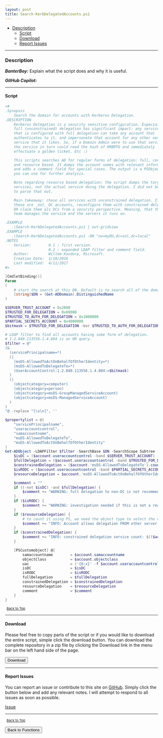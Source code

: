 ```yaml
---
layout: post
title: Search-KerbDelegatedAccounts.ps1
---
```


- [Description](#description)
  - [Script](#script)
  - [Download](#download)
  - [Report Issues](#report-issues)

---

### Description

**_BanterBoy:_** Explain what the script does and why it is useful.

**_GitHub Copilot:_**

---

#### Script

```powershell
<#
.Synopsis
    Search the domain for accounts with Kerberos Delegation.
.DESCRIPTION
    Kerberos Delegation is a security sensitive configuration. Especially
    full (unconstrained) delegation has significant impact: any service
    that is configured with full delegation can take any account that
    authenticates to it, and impersonate that account for any other network
    service that it likes. So, if a Domain Admin were to use that service,
    the service in turn could read the hash of KRBRTG and immediately
    effectuate a golden ticket. Etc :)

    This scripts searches AD for regular forms of delegation: full, constrained,
    and resource based. It dumps the account names with relevant information (flags)
    and adds a comment field for special cases. The output is a PSObject that
    you can use for further analysis.

    Note regarding resource based delegation: the script dumps the target
    services, not the actual service doing the delegation. I did not bother
    to parse that out.

    Main takeaway: chase all services with unconstrained delegation. If
    these are _not_ DC accounts, reconfigure them with constrained delegation,
    OR claim them als DCs from a security perspective. Meaning, that the AD
    team manages the service and the servers it runs on.

.EXAMPLE
   .\Search-KerbDelegatedAccounts.ps1 | out-gridview
.EXAMPLE
   .\Search-KerbDelegatedAccounts.ps1 -DN "ou=myOU,dc=sol,dc=local"
.NOTES
    Version:        0.1 : first version.
                    0.2 : expanded LDAP filter and comment field.
    Author:         Willem Kasdorp, Microsoft.
    Creation Date:  1/10/2016
    Last modified:  4/11/2017
#>

[CmdletBinding()]
Param
(
    # start the search at this DN. Default is to search all of the domain.
    [string]$DN = (Get-ADDomain).DistinguishedName
)

$SERVER_TRUST_ACCOUNT = 0x2000
$TRUSTED_FOR_DELEGATION = 0x80000
$TRUSTED_TO_AUTH_FOR_DELEGATION = 0x1000000
$PARTIAL_SECRETS_ACCOUNT = 0x4000000
$bitmask = $TRUSTED_FOR_DELEGATION -bor $TRUSTED_TO_AUTH_FOR_DELEGATION -bor $PARTIAL_SECRETS_ACCOUNT

# LDAP filter to find all accounts having some form of delegation.
# 1.2.840.113556.1.4.804 is an OR query.
$filter = @"
(&
  (servicePrincipalname=*)
  (|
    (msDS-AllowedToActOnBehalfOfOtherIdentity=*)
    (msDS-AllowedToDelegateTo=*)
    (UserAccountControl:1.2.840.113556.1.4.804:=$bitmask)
  )
  (|
    (objectcategory=computer)
    (objectcategory=person)
    (objectcategory=msDS-GroupManagedServiceAccount)
    (objectcategory=msDS-ManagedServiceAccount)
  )
)
"@ -replace "[\s\n]", ''

$propertylist = @(
    "servicePrincipalname",
    "useraccountcontrol",
    "samaccountname",
    "msDS-AllowedToDelegateTo",
    "msDS-AllowedToActOnBehalfOfOtherIdentity"
)
Get-ADObject -LDAPFilter $filter -SearchBase $DN -SearchScope Subtree -Properties $propertylist -PipelineVariable account | ForEach-Object {
    $isDC = ($account.useraccountcontrol -band $SERVER_TRUST_ACCOUNT) -ne 0
    $fullDelegation = ($account.useraccountcontrol -band $TRUSTED_FOR_DELEGATION) -ne 0
    $constrainedDelegation = ($account.'msDS-AllowedToDelegateTo').count -gt 0
    $isRODC = ($account.useraccountcontrol -band $PARTIAL_SECRETS_ACCOUNT) -ne 0
    $resourceDelegation = $account.'msDS-AllowedToActOnBehalfOfOtherIdentity' -ne $null

    $comment = ""
    if ((-not $isDC) -and $fullDelegation) {
        $comment += "WARNING: full delegation to non-DC is not recommended!; "
    }
    if ($isRODC) {
        $comment += "WARNING: investigation needed if this is not a real RODC; "
    }
    if ($resourceDelegation) {
        # to count it using PS, we need the object type to select the correct function... broken, but there we are.
        $comment += "INFO: Account allows delegation FROM other server(s); "
    }
    if ($constrainedDelegation) {
        $comment += "INFO: constrained delegation service count: $(($account.'msDS-AllowedToDelegateTo').count); "
    }

    [PSCustomobject] @{
        samaccountname        = $account.samaccountname
        objectClass           = $account.objectclass
        uac                   = ('{0:x}' -f $account.useraccountcontrol)
        isDC                  = $isDC
        isRODC                = $isRODC
        fullDelegation        = $fullDelegation
        constrainedDelegation = $constrainedDelegation
        resourceDelegation    = $resourceDelegation
        comment               = $comment
    }
}
```

<span style="font-size:11px;"><a href="#"><i class="fas fa-caret-up" aria-hidden="true" style="color: white; margin-right:5px;"></i>Back to Top</a></span>

---

#### Download

Please feel free to copy parts of the script or if you would like to download the entire script, simple click the download button. You can download the complete repository in a zip file by clicking the Download link in the menu bar on the left hand side of the page.

<button class="btn" type="submit" onclick="window.open('/PowerShell/functions/Search-KerbDelegatedAccounts.ps1')">
    <i class="fa fa-cloud-download-alt">
    </i>
        Download
</button>

---

#### Report Issues

You can report an issue or contribute to this site on <a href="https://github.com/BanterBoy/scripts-blog/issues">GitHub</a>. Simply click the button below and add any relevant notes. I will attempt to respond to all issues as soon as possible.

<!-- Place this tag where you want the button to render. -->

<a class="github-button" href="https://github.com/BanterBoy/scripts-blog/issues/new?title=Search-KerbDelegatedAccounts.ps1&body=There is a problem with this function. Please find details below." data-show-count="true" aria-label="Issue BanterBoy/scripts-blog on GitHub">Issue</a>

---

<span style="font-size:11px;"><a href="#"><i class="fas fa-caret-up" aria-hidden="true" style="color: white; margin-right:5px;"></i>Back to Top</a></span>

<a href="/menu/_pages/functions.html">
    <button class="btn">
        <i class='fas fa-reply'>
        </i>
            Back to Functions
    </button>
</a>

[1]: http://ecotrust-canada.github.io/markdown-toc
[2]: https://github.com/googlearchive/code-prettify
